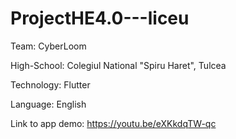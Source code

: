 # ProjectHE4.0---liceu

Team: CyberLoom

High-School: Colegiul National "Spiru Haret", Tulcea

Technology: Flutter

Language: English


Link to app demo: https://youtu.be/eXKkdqTW-qc
